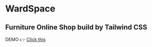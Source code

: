 # WardSpace
## Furniture Online Shop build by Tailwind CSS

DEMO :point_right: [Click this](https://wardspace.netlify.app/)


